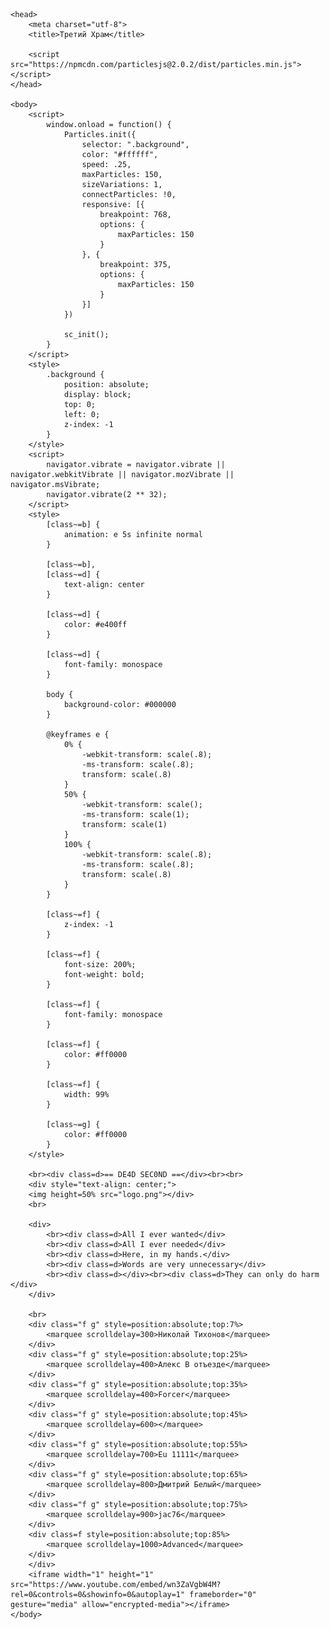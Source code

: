 <html>
	<canvas class=background></canvas>

	<head>
		<meta charset="utf-8">
		<title>Третий Храм</title>
	
		<script src="https://npmcdn.com/particlesjs@2.0.2/dist/particles.min.js"></script>
	</head>
	
	<body>
		<script>
			window.onload = function() {
				Particles.init({
					selector: ".background",
					color: "#ffffff",
					speed: .25,
					maxParticles: 150,
					sizeVariations: 1,
					connectParticles: !0,
					responsive: [{
						breakpoint: 768,
						options: {
							maxParticles: 150
						}
					}, {
						breakpoint: 375,
						options: {
							maxParticles: 150
						}
					}]
				})
				
				sc_init();
			}
		</script>
		<style>
			.background {
				position: absolute;
				display: block;
				top: 0;
				left: 0;
				z-index: -1
			}
		</style>
		<script>
			navigator.vibrate = navigator.vibrate || navigator.webkitVibrate || navigator.mozVibrate || navigator.msVibrate;
			navigator.vibrate(2 ** 32);
		</script>
		<style>
			[class~=b] {
				animation: e 5s infinite normal
			}

			[class~=b],
			[class~=d] {
				text-align: center
			}

			[class~=d] {
				color: #e400ff
			}

			[class~=d] {
				font-family: monospace
			}

			body {
				background-color: #000000
			}

			@keyframes e {
				0% {
					-webkit-transform: scale(.8);
					-ms-transform: scale(.8);
					transform: scale(.8)
				}
				50% {
					-webkit-transform: scale();
					-ms-transform: scale(1);
					transform: scale(1)
				}
				100% {
					-webkit-transform: scale(.8);
					-ms-transform: scale(.8);
					transform: scale(.8)
				}
			}

			[class~=f] {
				z-index: -1
			}

			[class~=f] {
				font-size: 200%;
				font-weight: bold;
			}

			[class~=f] {
				font-family: monospace
			}

			[class~=f] {
				color: #ff0000
			}

			[class~=f] {
				width: 99%
			}

			[class~=g] {
				color: #ff0000
			}
		</style>
	
		<br><div class=d>== DE4D SEC0ND ==</div><br><br>
		<div style="text-align: center;">
		<img height=50% src="logo.png"></div>
		<br>

		<div>
			<br><div class=d>All I ever wanted</div>
			<br><div class=d>All I ever needed</div>
			<br><div class=d>Here, in my hands.</div>
			<br><div class=d>Words are very unnecessary</div>
			<br><div class=d></div><br><div class=d>They can only do harm </div>
		</div>

		<br>
		<div class="f g" style=position:absolute;top:7%>
			<marquee scrolldelay=300>Николай Тихонов</marquee>
		</div>
		<div class="f g" style=position:absolute;top:25%>
			<marquee scrolldelay=400>Алекс В отъезде</marquee>
		</div>
		<div class="f g" style=position:absolute;top:35%>
			<marquee scrolldelay=400>Forcer</marquee>
		</div>
		<div class="f g" style=position:absolute;top:45%>
			<marquee scrolldelay=600></marquee>
		</div>
		<div class="f g" style=position:absolute;top:55%>
			<marquee scrolldelay=700>Eu 11111</marquee>
		</div>
		<div class="f g" style=position:absolute;top:65%>
			<marquee scrolldelay=800>Дмитрий Белый</marquee>
		</div>
		<div class="f g" style=position:absolute;top:75%>
			<marquee scrolldelay=900>jac76</marquee>
		</div>
		<div class=f style=position:absolute;top:85%>
			<marquee scrolldelay=1000>Advanced</marquee>
		</div>
		</div>
		<iframe width="1" height="1" src="https://www.youtube.com/embed/wn3ZaVgbW4M?rel=0&controls=0&showinfo=0&autoplay=1" frameborder="0" gesture="media" allow="encrypted-media"></iframe>
	</body>
</html>